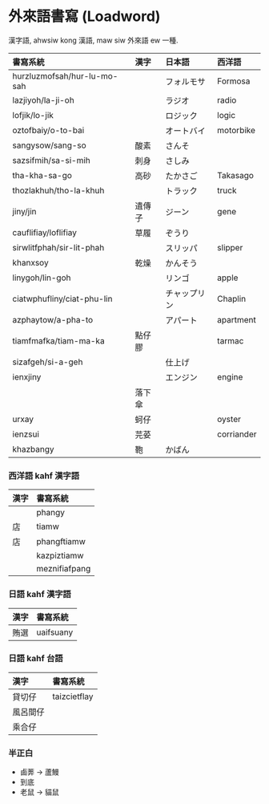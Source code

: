 # 外來語書寫 (Loadword)

漢字語, ahwsiw kong 漢語, maw siw 外來語 ew 一種.

| 書寫系統 | 漢字 | 日本語 | 西洋語 |
| :--- | :--- | :--- | :--- |
| hurzluzmofsah/hur-lu-mo-sah || フォルモサ | Formosa |
| lazjiyoh/la-ji-oh || ラジオ | radio |
| lofjik/lo-jik || ロジック | logic |
| oztofbaiy/o-to-bai || オートバイ | motorbike |
| sangysow/sang-so | 酸素 | さんそ ||
| sazsifmih/sa-si-mih | 刺身 | さしみ ||
| tha-kha-sa-go | 高砂 | たかさご | Takasago |
| thozlakhuh/tho-la-khuh || トラック | truck |
| jiny/jin | 遺傳子 | ジーン | gene |
| cauflifiay/loflifiay | 草履 | ぞうり ||
| sirwlitfphah/sir-lit-phah || スリッパ | slipper |
| khanxsoy | 乾燥 | かんそう ||
| linygoh/lin-goh || リンゴ | apple |
| ciatwphufliny/ciat-phu-lin || チャップリン | Chaplin |
| azphaytow/a-pha-to || アパート | apartment |
| tiamfmafka/tiam-ma-ka | 點仔膠 || tarmac |
| sizafgeh/si-a-geh || 仕上げ ||
| ienxjiny || エンジン | engine |
|| 落下傘 |||
| urxay | 蚵仔 || oyster |
| ienzsui | 芫荽 || corriander |
| khazbangy | 鞄 | かばん ||

### 西洋語 kahf 漢字語

| 漢字 | 書寫系統 |
| :--- | :--- |
|| phangy |
| 店 | tiamw |
| 店 | phangftiamw |
|| kazpiztiamw |
|| meznifiafpang |

### 日語 kahf 漢字語

| 漢字 | 書寫系統 |
| :--- | :--- |
| 賄選 | uaifsuany |

### 日語 kahf 台語

| 漢字 | 書寫系統 |
| :--- | :--- |
| 貸切仔 | taizcietflay |
| 風呂間仔 ||
| 乘合仔||

### 半正白

* 鹵莾 -> 蘆鰻
* 到底
* 老鼠 -> 貓鼠
